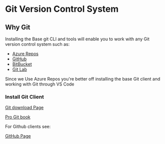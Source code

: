 # Git Version Control System

## Why Git

Installing the Base git CLI and tools will enable you to work with any Git version control system such as:

- [Azure Repos](https://learn.microsoft.com/en-us/azure/devops/repos/?view=azure-devops)
- [GitHub](https://github.com/)
- [BitBucket](https://bitbucket.org/)
- [Git Lab](https://gitlab.com/)

Since we Use Azure Repos you're better off installing the base Git client and working with Git through VS Code

### Install Git Client

[Git download Page](https://git-scm.com/downloads)

[Pro Git book](https://git-scm.com/book)

For Github clients see:

[GitHub Page](../git/github.md)
